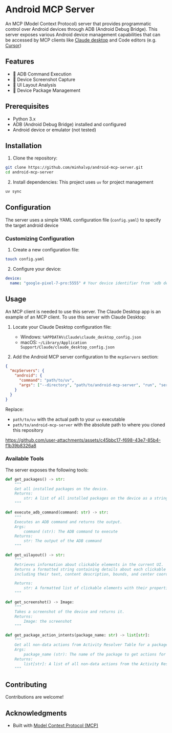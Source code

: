 # Android MCP Server

An MCP (Model Context Protocol) server that provides programmatic control over Android devices through ADB (Android Debug Bridge). This server exposes various Android device management capabilities that can be accessed by MCP clients like [Claude desktop](https://modelcontextprotocol.io/quickstart/user) and Code editors (e.g. [Cursor](https://docs.cursor.com/context/model-context-protocol))

## Features

- 🔧 ADB Command Execution
- 📸 Device Screenshot Capture
- 🎯 UI Layout Analysis
- 📱 Device Package Management

## Prerequisites

- Python 3.x
- ADB (Android Debug Bridge) installed and configured
- Android device or emulator (not tested)

## Installation

1. Clone the repository:

```bash
git clone https://github.com/minhalvp/android-mcp-server.git
cd android-mcp-server
```

2. Install dependencies:
   This project uses `uv` for project management

```bash
uv sync
```

## Configuration

The server uses a simple YAML configuration file (`config.yaml`) to specify the target android device

### Customizing Configuration

1. Create a new configuration file:

```bash
touch config.yaml
```

2. Configure your device:

```yaml
device:
  name: "google-pixel-7-pro:5555" # Your device identifier from 'adb devices'
```

## Usage

An MCP client is needed to use this server. The Claude Desktop app is an example of an MCP client. To use this server with Claude Desktop:

1. Locate your Claude Desktop configuration file:

   - Windows: `%APPDATA%\Claude\claude_desktop_config.json`
   - macOS: `~/Library/Application Support/Claude/claude_desktop_config.json`

2. Add the Android MCP server configuration to the `mcpServers` section:

```json
{
  "mcpServers": {
    "android": {
      "command": "path/to/uv",
      "args": ["--directory", "path/to/android-mcp-server", "run", "server.py"]
    }
  }
}
```

Replace:

- `path/to/uv` with the actual path to your `uv` executable
- `path/to/android-mcp-server` with the absolute path to where you cloned this repository


https://github.com/user-attachments/assets/c45bbc17-f698-43e7-85b4-f1b39b8326a8



### Available Tools

The server exposes the following tools:

```python
def get_packages() -> str:
    """
    Get all installed packages on the device.
    Returns:
        str: A list of all installed packages on the device as a string
    """
```

```python
def execute_adb_command(command: str) -> str:
    """
    Executes an ADB command and returns the output.
    Args:
        command (str): The ADB command to execute
    Returns:
        str: The output of the ADB command
    """
```

```python
def get_uilayout() -> str:
    """
    Retrieves information about clickable elements in the current UI.
    Returns a formatted string containing details about each clickable element,
    including their text, content description, bounds, and center coordinates.

    Returns:
        str: A formatted list of clickable elements with their properties
    """
```

```python
def get_screenshot() -> Image:
    """
    Takes a screenshot of the device and returns it.
    Returns:
        Image: the screenshot
    """
```

```python
def get_package_action_intents(package_name: str) -> list[str]:
    """
    Get all non-data actions from Activity Resolver Table for a package
    Args:
        package_name (str): The name of the package to get actions for
    Returns:
        list[str]: A list of all non-data actions from the Activity Resolver Table for the package
    """
```

## Contributing

Contributions are welcome!

## Acknowledgments

- Built with [Model Context Protocol (MCP)](https://modelcontextprotocol.io/introduction)
